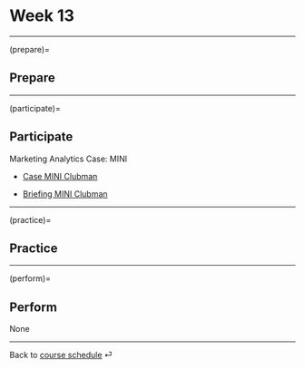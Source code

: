 # Week 13


---

(prepare)=
## Prepare




---

(participate)=
## Participate

Marketing Analytics Case: MINI

- [Case MINI Clubman](https://drive.google.com/file/d/11UX2XPiMeZsdQL908EDrbuEHbzGPQN85/view?usp=sharing)

- [Briefing MINI Clubman](https://drive.google.com/file/d/1dEJhWqUxAhbIUC3Ywq4IKYtkGKImCexS/view?usp=sharing)

---

(practice)=
## Practice



---

(perform)=
## Perform

None




---

Back to [course schedule](../docs/course-schedule.md) ⏎
